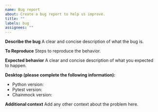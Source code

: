 ```yaml
---
name: Bug report
about: Create a bug report to help us improve.
title: ""
labels: bug
assignees: ""
---
```


**Describe the bug**
A clear and concise description of what the bug is.

**To Reproduce**
Steps to reproduce the behavior.

**Expected behavior**
A clear and concise description of what you expected to happen.

**Desktop (please complete the following information):**

- Python version:
- Pytest version:
- Chainmock version:

**Additional context**
Add any other context about the problem here.
